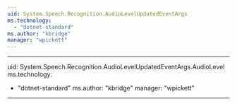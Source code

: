 ```yaml
---
uid: System.Speech.Recognition.AudioLevelUpdatedEventArgs
ms.technology: 
  - "dotnet-standard"
ms.author: "kbridge"
manager: "wpickett"
---
```


---
uid: System.Speech.Recognition.AudioLevelUpdatedEventArgs.AudioLevel
ms.technology: 
  - "dotnet-standard"
ms.author: "kbridge"
manager: "wpickett"
---
